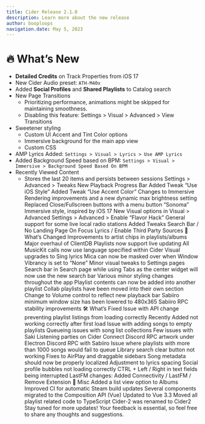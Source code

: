 ```yaml
---
title: Cider Release 2.1.0
description: Learn more about the new release
author: booploops
navigation.date: May 5, 2023
---
```


# 🔥 What’s New

- **Detailed Credits** on Track Properties from iOS 17
- New Cider Audio preset: `ATH-M40x`
- Added **Social Profiles** and **Shared Playlists** to Catalog search
- New Page Transitions
  - Prioritizing performance, animations might be skipped for maintaining smoothness.
  - Disabling this feature: Settings > Visual > Advanced > View Transitions
- Sweetener styling
  - Custom UI Accent and Tint Color options
  - Immersive background for the main app view
  - Custom CSS
- AMP Lyrics Added: `Settings > Visual > Lyrics > Use AMP Lyrics`
- Added Background Speed based on BPM: `Settings > Visual > Immersive > Background Speed Based On BPM`
- Recently Viewed Content
  - Stores the last 20 items and persists between sessions
    Settings > Advanced > Tweaks
    New Playback Progress Bar
    Added Tweak “Use iOS Style”
    Added Tweak “Use Accent Color”
    Changes to Immersive
    Rendering improvements and a new dynamic max brightness setting
    Replaced Close/Fullscreen buttons with a menu button
    “Sonoma” Immersive style, inspired by iOS 17
    New Visual options in Visual > Advanced
    Settings > Advanced > Enable “Flavor Hack”
    General support for some live local radio stations
    Added Tweaks
    Search Bar / No Landing Page On Focus
    Lyrics / Enable Third Party Sources
    🔄 What’s Changed
    Improvements to artist chips in playlists/albums
    Major overhaul of ClientDB
    Playlists now support live updating
    All MusicKit calls now use language specified within Cider
    Visual upgrades to Sing lyrics
    Mica can now be masked over when Window Vibrancy is set to “None”
    Minor visual tweaks to Settings pages
    Search bar in Search page while using Tabs as the center widget will now use the new search bar
    Various minor styling changes throughout the app
    Playlist contents can now be added into another playlist
    Collab playlists have been moved into their own section
    Change to Volume control to reflect new playback bar
    Sabiiro minimum window size has been lowered to 480x365
    Sabiiro RPC stability improvements
    🛠️ What’s Fixed
    Issue with API change preventing playlist listings from loading correctly
    Recently Added not working correctly after first load
    Issue with adding songs to empty playlists
    Queueing issues with song list collections
    Few issues with Saki
    Listening parties on Cider Connect
    Discord RPC artwork under Electron
    Discord RPC with Sabiiro
    Issue where playlists with more than 1000 songs would fail to queue
    Library search clear button not working
    Fixes to AirPlay and draggable sidebars
    Song metadata should now be properly localized
    Adjustment to lyrics spacing
    Social profile bubbles not loading correctly
    CTRL + Left / Right in text fields being interrupted
    LastFM changes:
    Added Connectivity / LastFM / Remove Extension
    🧪 Misc
    Added a list view option to Albums
    Improved CI for automatic Steam build updates
    Several components migrated to the Composition API (Vue)
    Updated to Vue 3.3
    Moved all playlist related code to TypeScript
    Cider-2 was renamed to Cider2
    Stay tuned for more updates! Your feedback is essential, so feel free to share any thoughts and suggestions.

